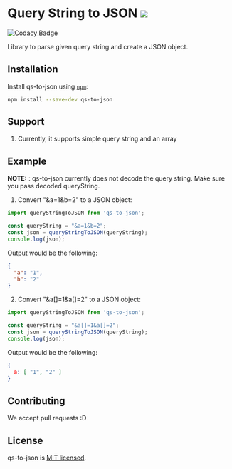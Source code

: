 # Query String to JSON ![](https://img.shields.io/circleci/project/github/neha-saggam/qs-to-json.svg)

[![Codacy Badge](https://api.codacy.com/project/badge/Grade/28f6dacd61e24e7c9014026e29f997b8)](https://app.codacy.com/app/neha-saggam/qs-to-json?utm_source=github.com&utm_medium=referral&utm_content=neha-saggam/qs-to-json&utm_campaign=Badge_Grade_Dashboard)

Library to parse given query string and create a JSON object.

## Installation

Install qs-to-json using [`npm`](https://www.npmjs.com/):

```bash
npm install --save-dev qs-to-json
```

## Support

1.  Currently, it supports simple query string and an array

## Example

**NOTE:** : qs-to-json currently does not decode the query string. Make sure you pass decoded queryString.

1.  Convert "&a=1&b=2" to a JSON object:

```javascript
import queryStringToJSON from 'qs-to-json';

const queryString = "&a=1&b=2";
const json = queryStringToJSON(queryString);
console.log(json);
```

Output would be the following:

```json
{
  "a": "1",
  "b": "2"
}
```

2.  Convert "&a[]=1&a[]=2" to a JSON object:

```javascript
import queryStringToJSON from 'qs-to-json';

const queryString = "&a[]=1&a[]=2";
const json = queryStringToJSON(queryString);
console.log(json);
```

Output would be the following:

```json
{
  a: [ "1", "2" ]
}
```

## Contributing

We accept pull requests :D

## License

qs-to-json is [MIT licensed](./LICENSE).
